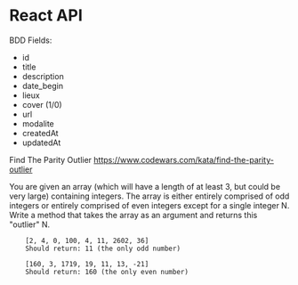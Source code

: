 # React API



BDD Fields:

* id
* title
* description
* date_begin
* lieux
* cover (1/0)
* url
* modalite
* createdAt
* updatedAt


Find The Parity Outlier
https://www.codewars.com/kata/find-the-parity-outlier

You are given an array (which will have a length of at least 3, but could be very large) containing integers. The array is either entirely comprised of odd integers or entirely comprised of even integers except for a single integer N. Write a method that takes the array as an argument and returns this "outlier" N.


```
    [2, 4, 0, 100, 4, 11, 2602, 36]
    Should return: 11 (the only odd number)

    [160, 3, 1719, 19, 11, 13, -21]
    Should return: 160 (the only even number)
```
